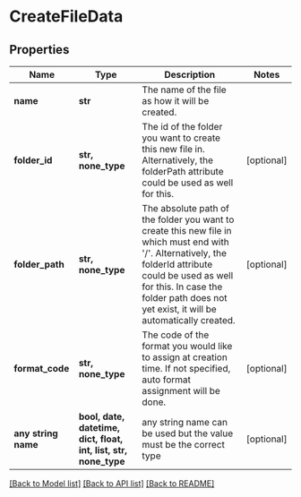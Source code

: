 # CreateFileData


## Properties
Name | Type | Description | Notes
------------ | ------------- | ------------- | -------------
**name** | **str** | The name of the file as how it will be created. | 
**folder_id** | **str, none_type** | The id of the folder you want to create this new file in. Alternatively, the folderPath attribute could be used as well for this. | [optional] 
**folder_path** | **str, none_type** | The absolute path of the folder you want to create this new file in which must end with &#39;/&#39;. Alternatively, the folderId attribute could be used as well for this. In case the folder path does not yet exist, it will be automatically created. | [optional] 
**format_code** | **str, none_type** | The code of the format you would like to assign at creation time. If not specified, auto format assignment will be done. | [optional] 
**any string name** | **bool, date, datetime, dict, float, int, list, str, none_type** | any string name can be used but the value must be the correct type | [optional]

[[Back to Model list]](../README.md#documentation-for-models) [[Back to API list]](../README.md#documentation-for-api-endpoints) [[Back to README]](../README.md)



